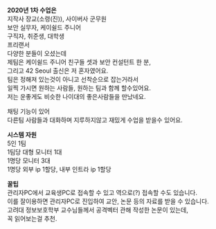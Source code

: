 __2020년 1차 수업은__   
지작사 장교(소령(진)), 사이버사 군무원  
보안 실무자, 케이쉴드 주니어  
구직자, 취준생, 대학생  
프리랜서  
다양한 분들이 오셨는데  
제팀은  케이쉴드 주니어 친구들 셋과 보안 컨설턴트 한 분,  
그리고 42 Seoul 출신은 저 혼자였어요.  
팀은 정해져 있는것이 아니고 선착순으로 잡는거라서   
일찍 가시면 원하는 사람들, 원하는 팀과 함께 할수있어요.   
저는 운좋게도 비슷한 나이대의 좋은사람들을 만났네요.   

채팅 기능이 있어  
다른팀 사람들과 대화하며 지루하지않고 재밌게 수업을 받을수 있어요.  
  
__시스템 자원__   
5인 1팀   
1팀당 대형 모니터 1대   
1명당 모니터 3대   
1명당 외부 ip 1할당, 내부 인트라 ip 1할당   
  
__꿀팁__  
관리자PC에서 교육생PC로 접속할 수 있고 역으로(?) 접속할 수도 있습니다.  
이를 잘이용하면 관리자PC로 진입하여 교안, 논문 등의 자료를 받을 수 있습니다.  
고려대 정보보호학부 교수님들께서 공격벡터 관해 작성한 논문이 있는데,   
꼭 읽어보는걸 추천.  

